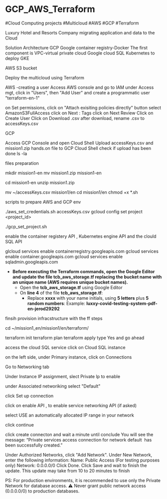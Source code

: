 # GCP_AWS_Terraform

#Cloud Computing projects #Multicloud #AWS #GCP #Terraform

Luxury Hotel and Resorts Company migrating application and data to the Cloud

Solution Architecture
GCP
Google container registry-Docker
The first component is VPC-virtual private cloud
Google cloud SQL
Kubernetes to deploy GKE

AWS
S3 bucket

Deploy the multicloud using Terraform

AWS -creating a user
Access AWS console and go to IAM
under Access mgt, click in "Users", then "Add User" and create a programmatic user "terraform-en-1"

on Set permissions, click on "Attach exisiting policies directly" button
select AmazonS3FullAccess
click on Next : Tags
click on Next Review
Click on Create User
Click on Download .csv
after download, rename .csv to accessKeys.csv

GCP

Access GCP Console and open Cloud Shell
Upload accessKeys.csv and mission1.zip hands.on file to GCP Cloud Shell
check if upload has been done ls -la

files preparation

mkdir mission1-en
mv mission1.zip mission1-en

cd mission1-en
unzip mission1.zip

mv ~/accessKeys.csv mission1/en
cd mission1/en
chmod +x \*.sh

scripts to prepare AWS and GCP env

./aws_set_credentials.sh accessKeys.csv
gcloud config set project <project_id>

./gcp_set_project.sh

enable the container registery API , Kubernetes engine API and the clould SQL API

glcloud services enable containerregistry.googleapis.com
gcloud services enable container.googleapis.com
gcloud services enable sqladmin.googleapis.com

- **Before executing the Terraform commands, open the Google Editor and update the file tcb_aws_storage.tf replacing the bucket name with an unique name (AWS requires unique bucket names).**
  - Open the **tcb_aws_storage.tf** using Google Editor
  - On **line 4** of the file **tcb_aws_storage.tf**:
    - Replace **xxxx** with your name initials, using **5 letters** plus **5 random numbers**:
      Example: **luxxy-covid-testing-system-pdf-en-jerod29292**

finsih provision infracstructure with the ff steps

cd ~/mission1_en/mission1/en/terraform/

terraform init
terraform plan
terraform apply
type Yes and go ahead

access the cloud SQL service
click on Cloud SQL instance

on the left side, under Primary instance, click on Connections

Go to Networking tab

Under Instance IP assignment, slect Private Ip to enable

under Associated networiking select "Default"

click Set up connection

click on enable API , to enable service networking API (if asked)

select USE an automatically allocated IP range in your network

click continue

click create connecton and wait a minute until conclude
You will see the message: “Private services access connection for network default
 has been successfully created.”

Under Authorized Networks, click "Add Network".
Under New Network, enter the following information:
Name: Public Access (For testing purposes only)
Network: 0.0.0.0/0
Click Done.
Click Save and wait to finish the update.
This update may take from 10 to 20 minutes to finish

PS: For production environments, it is recommended to use only the Private Network for database access.
⚠️ Never grant public network access (0.0.0.0/0) to production databases.
